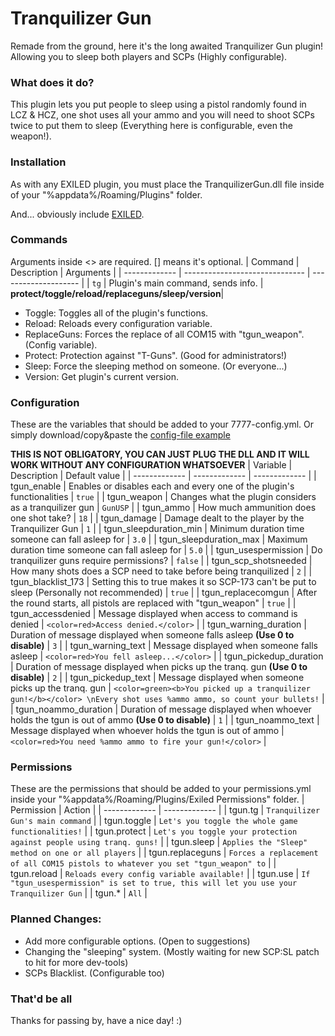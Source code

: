 # Tranquilizer Gun
Remade from the ground, here it's the long awaited Tranquilizer Gun plugin! Allowing you to sleep both players and SCPs (Highly configurable).

### What does it do?
This plugin lets you put people to sleep using a pistol randomly found in LCZ & HCZ, one shot uses all your ammo and you will need to shoot SCPs twice to put them to sleep (Everything here is configurable, even the weapon!).

### Installation
As with any EXILED plugin, you must place the TranquilizerGun.dll file inside of your "%appdata%/Roaming/Plugins" folder.

And... obviously include [EXILED](https://github.com/galaxy119/EXILED "EXILED").

### Commands
Arguments inside &lt;&gt; are required. [] means it's optional.
| Command | Description | Arguments |
| ------------- | ------------------------------ | -------------------- |
| `tg`   | Plugin's main command, sends info. | **protect/toggle/reload/replaceguns/sleep/version**|
- Toggle: Toggles all of the plugin's functions.
- Reload: Reloads every configuration variable.
- ReplaceGuns: Forces the replace of all COM15 with "tgun_weapon". (Config variable).
- Protect: Protection against "T-Guns". (Good for administrators!)
- Sleep: Force the sleeping method on someone. (Or everyone...)
- Version: Get plugin's current version.

### Configuration
These are the variables that should be added to your 7777-config.yml. Or simply download/copy&paste the [config-file example](https://github.com/ImUrX/TranquilizerGun/blob/master/Examples/7777-config.yml)

**THIS IS NOT OBLIGATORY, YOU CAN JUST PLUG THE DLL AND IT WILL WORK WITHOUT ANY CONFIGURATION WHATSOEVER**
| Variable  | Description | Default value |
| ------------- | ------------- | ------------- |
| tgun_enable | Enables or disables each and every one of the plugin's functionalities | `true` |
| tgun_weapon | Changes what the plugin considers as a tranquilizer gun | `GunUSP` |
| tgun_ammo | How much ammunition does one shot take? | `18` |
| tgun_damage | Damage dealt to the player by the Tranquilizer Gun | `1` |
| tgun_sleepduration_min | Minimum duration time someone can fall asleep for | `3.0` |
| tgun_sleepduration_max | Maximum duration time someone can fall asleep for | `5.0` |
| tgun_usespermission | Do tranquilizer guns require permissions? | `false` |
| tgun_scp_shotsneeded | How many shots does a SCP need to take before being tranquilized | `2` |
| tgun_blacklist_173 | Setting this to true makes it so SCP-173 can't be put to sleep (Personally not recommended) | `true` |
| tgun_replacecomgun | After the round starts, all pistols are replaced with "tgun_weapon" | `true` |
| tgun_accessdenied | Message displayed when access to command is denied | `<color=red>Access denied.</color>` |
| tgun_warning_duration | Duration of message displayed when someone falls asleep **(Use 0 to disable)** | `3` |
| tgun_warning_text | Message displayed when someone falls asleep | `<color=red>You fell asleep...</color>` |
| tgun_pickedup_duration | Duration of message displayed when picks up the tranq. gun **(Use 0 to disable)** | `2` |
| tgun_pickedup_text | Message displayed when someone picks up the tranq. gun | `<color=green><b>You picked up a tranquilizer gun!</b></color> \nEvery shot uses %ammo ammo, so count your bullets!` |
| tgun_noammo_duration | Duration of message displayed when whoever holds the tgun is out of ammo **(Use 0 to disable)** | `1` |
| tgun_noammo_text | Message displayed when whoever holds the tgun is out of ammo  | `<color=red>You need %ammo ammo to fire your gun!</color>` |

### Permissions
These are the permissions that should be added to your permissions.yml inside your "%appdata%/Roaming/Plugins/Exiled Permissions" folder.
| Permission  | Action |
| ------------- | ------------- |
| tgun.tg | `Tranquilizer Gun's main command` | 
| tgun.toggle | `Let's you toggle the whole game functionalities!` | 
| tgun.protect | `Let's you toggle your protection against people using tranq. guns!` | 
| tgun.sleep | `Applies the "Sleep" method on one or all players` | 
| tgun.replaceguns | `Forces a replacement of all COM15 pistols to whatever you set "tgun_weapon" to` | 
| tgun.reload | `Reloads every config variable available!` | 
| tgun.use | `If "tgun_usespermission" is set to true, this will let you use your Tranquilizer Gun` |
| tgun.* | `All` | 

### Planned Changes:
- Add more configurable options. (Open to suggestions)
- Changing the "sleeping" system. (Mostly waiting for new SCP:SL patch to hit for more dev-tools)
- SCPs Blacklist. (Configurable too)

### That'd be all
Thanks for passing by, have a nice day! :)
